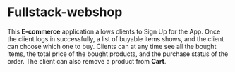 ﻿# Fullstack-webshop
 
This **E-commerce** application allows clients to Sign Up for the App. Once the client logs in successfully, a list of buyable items shows, and the client can choose which one to buy.
Clients can at any time see all the bought items, the total price of the bought products, and the purchase status of the order.
The client can also remove a product from **Cart**.

